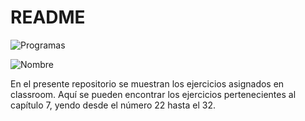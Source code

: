 # README
![Programas](https://r69.cooltext.com/rendered/cooltext407199030354594.png)

![Nombre](https://r67.cooltext.com/rendered/cooltext407197485811939.png)

En el presente repositorio se muestran los ejercicios asignados en classroom. Aquí se pueden encontrar los ejercicios pertenecientes al capítulo 7, yendo desde el número 22 hasta el 32.
